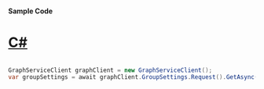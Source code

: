 #### Sample Code
# [C#](#tab/Csharp)

```C#

GraphServiceClient graphClient = new GraphServiceClient();
var groupSettings = await graphClient.GroupSettings.Request().GetAsync();

```